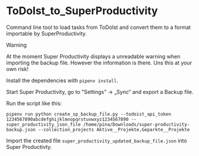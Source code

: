 # ToDoIst_to_SuperProductivity
Command line tool to load tasks from ToDoIst and convert them to a format importable by SuperProductivity.

>[!WARNING]
> At the moment Super Productivity displays a unreadable warning when importing the backup file. 
> However the information is there. Uns this at your own risk!


Install the dependencies with `pipenv install`.

Start Super Productivity, go to "Settings" -> „Sync“ and export a Backup file.

Run the script like this:
```shell
pipenv run python create_sp_backup_file.py --todoist_api_token 1234567890abcdefghijklmnopqrstuvwxyz1234567890 --super_productivity_json_file /home/pina/Downloads/super-productivity-backup.json --collection_projects Aktive__Projekte,Geparkte__Projekte
```

Import the created file `super_productivity_updated_backup_file.json` into Super Productivty.
